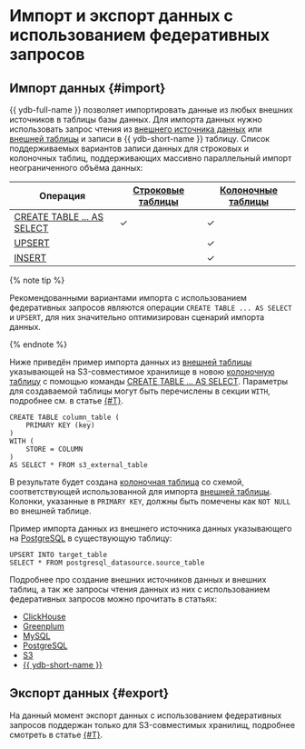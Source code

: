 # Импорт и экспорт данных с использованием федеративных запросов

## Импорт данных {#import}

{{ ydb-full-name }} позволяет импортировать данные из любых внешних источников в таблицы базы данных. Для импорта данных нужно использовать запрос чтения из [внешнего источника данных](../datamodel/external_data_source.md) или [внешней таблицы](../datamodel/external_table.md) и записи в {{ ydb-short-name }} таблицу. Список поддерживаемых вариантов записи данных для строковых и колоночных таблиц, поддерживающих массивно параллельный импорт неограниченного объёма данных:

|Операция|[Строковые таблицы](./datamodel/table.md#row-oriented-tables)|[Колоночные таблицы](../datamodel/table.md#column-oriented-tables)|
|--------|-----------------|------------------|
|[CREATE TABLE ... AS SELECT](../../yql/reference/syntax/create_table/index.md)|✓|✓|
|[UPSERT](../../yql/reference/syntax/upsert_into.md)||✓|
|[INSERT](../../yql/reference/syntax/insert_into.md)||✓|

{% note tip %}

Рекомендованными вариантами импорта с использованием федеративных запросов являются операции `CREATE TABLE ... AS SELECT` и `UPSERT`, для них значительно оптимизирован сценарий импорта данных.

{% endnote %}

Ниже приведён пример импорта данных из [внешней таблицы](../datamodel/external_table.md) указывающей на S3-совместимое хранилище в новою [колоночную таблицу](../datamodel/table.md#column-oriented-tables) с помощью команды [CREATE TABLE ... AS SELECT](../../../yql/reference/syntax/create_table/index.md). Параметры для создаваемой таблицы могут быть перечислены в секции `WITH`, подробнее см. в статье [{#T}](../../../yql/reference/syntax/create_table/with.md).

```yql
CREATE TABLE column_table (
    PRIMARY KEY (key)
)
WITH (
    STORE = COLUMN
)
AS SELECT * FROM s3_external_table
```

В результате будет создана [колоночная таблица](../datamodel/table.md#column-oriented-tables) со схемой, соответствующей использованной для импорта [внешней таблицы](../datamodel/external_table.md). Колонки, указанные в `PRIMARY KEY`, должны быть помечены как `NOT NULL` во внешней таблице.

Пример импорта данных из внешнего источника данных указывающего на [PostgreSQL](postgresql.md#query) в существующую таблицу:

```yql
UPSERT INTO target_table
SELECT * FROM postgresql_datasource.source_table
```

Подробнее про создание внешних источников данных и внешних таблиц, а так же запросы чтения данных из них с использованием федеративных запросов можно прочитать в статьях:

- [ClickHouse](clickhouse.md#query)
- [Greenplum](greenplum.md#query)
- [MySQL](mysql.md#query)
- [PostgreSQL](postgresql.md#query)
- [S3](s3/external_table.md)
- [{{ ydb-short-name }}](ydb.md#query)

## Экспорт данных {#export}

На данный момент экспорт данных с использованием федеративных запросов поддержан только для S3-совместимых хранилищ, подробнее смотреть в статье [{#T}](../../../reference/ydb-cli/export-import/export-s3.md).
